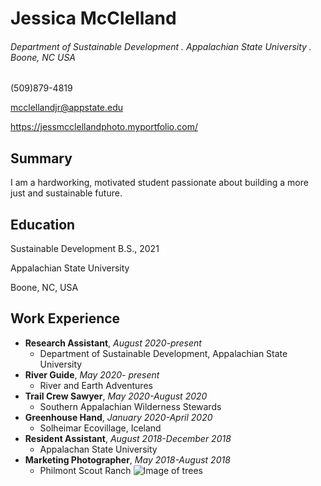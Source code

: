 #  Jessica McClelland
  
######  Department of Sustainable Development . Appalachian State University . Boone, NC USA
  
  
(509)879-4819
  
mcclellandjr@appstate.edu
  
https://jessmcclellandphoto.myportfolio.com/
##  Summary
  
I am a hardworking, motivated student passionate about building a more just and sustainable future.
##  Education
  
Sustainable Development B.S., 2021
  
Appalachian State University
  
Boone, NC, USA
##  Work Experience
  
* **Research Assistant**,  *August 2020-present*
  * Department of Sustainable Development, Appalachian State University
* **River Guide**, *May 2020- present*
  * River and Earth Adventures
* **Trail Crew Sawyer**, *May 2020-August 2020*
   * Southern Appalachian Wilderness Stewards
* **Greenhouse Hand**, *January 2020-April 2020*
  * Solheimar Ecovillage, Iceland
* **Resident Assistant**, *August 2018-December 2018*
   * Appalachan State University
* **Marketing Photographer**, *May 2018-August 2018*
  * Philmont Scout Ranch
  ![Image of trees](https://images-wixmp-ed30a86b8c4ca887773594c2.wixmp.com/f/4cf83f0e-ce70-40aa-9b1c-209852ae60fd/d5774oa-7bc32171-cad4-4910-b69e-455218e0e356.jpg/v1/fill/w_1600,h_419,q_75,strp/forest_panorama_by_blackasmodeus_d5774oa-fullview.jpg?token=eyJ0eXAiOiJKV1QiLCJhbGciOiJIUzI1NiJ9.eyJzdWIiOiJ1cm46YXBwOiIsImlzcyI6InVybjphcHA6Iiwib2JqIjpbW3siaGVpZ2h0IjoiPD00MTkiLCJwYXRoIjoiXC9mXC80Y2Y4M2YwZS1jZTcwLTQwYWEtOWIxYy0yMDk4NTJhZTYwZmRcL2Q1Nzc0b2EtN2JjMzIxNzEtY2FkNC00OTEwLWI2OWUtNDU1MjE4ZTBlMzU2LmpwZyIsIndpZHRoIjoiPD0xNjAwIn1dXSwiYXVkIjpbInVybjpzZXJ2aWNlOmltYWdlLm9wZXJhdGlvbnMiXX0.wXgpLNCnNBG2xDni5oxsr_2P5RpvI0caHYSjY_KTl4o )
  
